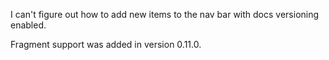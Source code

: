 I can't figure out how to add new items to the nav bar with docs versioning enabled.

Fragment support was added in version 0.11.0.
